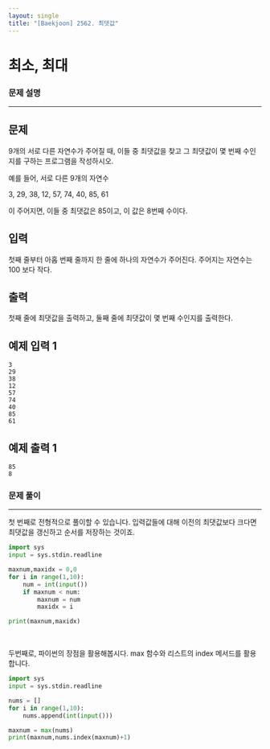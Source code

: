 ```yaml
---
layout: single
title: "[Baekjoon] 2562. 최댓값"
---
```




# 최소, 최대

### 문제 설명

---

## 문제

9개의 서로 다른 자연수가 주어질 때, 이들 중 최댓값을 찾고 그 최댓값이 몇 번째 수인지를 구하는 프로그램을 작성하시오.

예를 들어, 서로 다른 9개의 자연수

3, 29, 38, 12, 57, 74, 40, 85, 61

이 주어지면, 이들 중 최댓값은 85이고, 이 값은 8번째 수이다.

## 입력

첫째 줄부터 아홉 번째 줄까지 한 줄에 하나의 자연수가 주어진다. 주어지는 자연수는 100 보다 작다.

## 출력

첫째 줄에 최댓값을 출력하고, 둘째 줄에 최댓값이 몇 번째 수인지를 출력한다.

## 예제 입력 1 

```
3
29
38
12
57
74
40
85
61
```

## 예제 출력 1 

```
85
8
```

### 문제 풀이

---

 첫 번째로 전형적으로 풀이할 수 있습니다. 입력값들에 대해 이전의 최댓값보다 크다면 최댓값을 갱신하고 순서를 저장하는 것이죠. 

```python
import sys
input = sys.stdin.readline

maxnum,maxidx = 0,0
for i in range(1,10): 
    num = int(input())
    if maxnum < num: 
        maxnum = num
        maxidx = i

print(maxnum,maxidx)
```

<br>

두번째로, 파이썬의 장점을 활용해봅시다. max 함수와 리스트의 index 메서드를 활용합니다. 

```python
import sys
input = sys.stdin.readline

nums = []
for i in range(1,10): 
    nums.append(int(input()))

maxnum = max(nums)
print(maxnum,nums.index(maxnum)+1)
```



